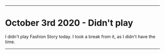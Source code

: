 
***

# October 3rd 2020 - Didn't play

I didn't play Fashion Story today. I took a break from it, as I didn't have the time.

***
